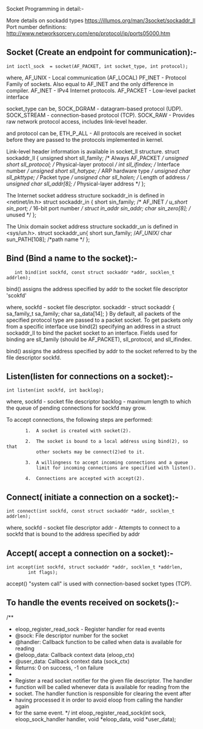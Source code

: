 Socket Programming in detail:-

More details on sockadd types https://illumos.org/man/3socket/sockaddr_ll  
Port number definitions: http://www.networksorcery.com/enp/protocol/ip/ports05000.htm

Socket (Create an endpoint for communication):-
---------------------------------------------
	int ioctl_sock	= socket(AF_PACKET, int socket_type, int protocol);
where, 
	AF_UNIX - Local communication (AF_LOCAL)
	PF_INET - Protocol Family of sockets. Also equal to AF_INET and the only
			difference in compiler.
	AF_INET   -  IPv4 Internet protocols.
	AF_PACKET -  Low-level packet interface

socket_type can be,
	SOCK_DGRAM - datagram-based protocol (UDP).
	SOCK_STREAM - connection-based protocol (TCP).
	SOCK_RAW - Provides raw network protocol access, includes link-level
			header.

and protocol can be,
	 ETH_P_ALL - All protocols are received in socket before they are passed
			to the protocols implemented in kernel.

Link-level header information is available in socket_ll structure.
           struct sockaddr_ll {
               unsigned short sll_family;   /* Always AF_PACKET */
               unsigned short sll_protocol; /* Physical-layer protocol */
               int            sll_ifindex;  /* Interface number */
               unsigned short sll_hatype;   /* ARP hardware type */
               unsigned char  sll_pkttype;  /* Packet type */
               unsigned char  sll_halen;    /* Length of address */
               unsigned char  sll_addr[8];  /* Physical-layer address */
           };

The Internet socket address structure sockaddr_in is defined in <netinet/in.h>
        struct sockaddr_in {
                        short                     sin_family;                   /* AF_INET */
                        u_short                 sin_port;                       /* 16-bit port number */
                        struct in_addr       sin_addr;
                        char                       sin_zero[8];                  /* unused */
           };

The Unix domain socket address structure sockaddr_un is defined in <sys/un.h>.
          struct sockaddr_un{
                        short                    sun_family;                /*AF_UNIX*/
                        char                     sun_PATH[108];        /*path name */
           };

 
Bind (Bind a name to the socket):-
--------------------------------
       int bind(int sockfd, const struct sockaddr *addr, socklen_t addrlen);

bind() assigns the address specified by addr to the socket file descriptor
 'scokfd'

where,
	sockfd - socket file descriptor.
	sockaddr - struct sockaddr {
   	               sa_family_t sa_family;
        	       char        sa_data[14];
	           } 
       By default, all packets of the specified protocol type are passed to
       a packet socket.  To get packets only from a specific interface use
       bind(2) specifying an address in a struct sockaddr_ll to bind the
       packet socket to an interface.  Fields used for binding are
       sll_family (should be AF_PACKET), sll_protocol, and sll_ifindex.


bind() assigns the address specified by addr to the socket referred to by the
file descriptor sockfd.

Listen(listen for connections on a socket):-
-----------------------------------------

	int listen(int sockfd, int backlog);
where,
	sockfd - socket file descriptor
	backlog - maximum length to which the queue of pending connections for
			sockfd may grow.

To accept connections, the following steps are performed:

           1.  A socket is created with socket(2).

           2.  The socket is bound to a local address using bind(2), so that
               other sockets may be connect(2)ed to it.

           3.  A willingness to accept incoming connections and a queue
               limit for incoming connections are specified with listen().

           4.  Connections are accepted with accept(2).



Connect( initiate a connection on a socket):-
-------------------------------------------

	int connect(int sockfd, const struct sockaddr *addr, socklen_t addrlen);
where,
	sockfd - socket file descriptor
	addr - Attempts to connect to a sockfd that is bound to the address
		specified by addr


Accept( accept a connection on a socket):-
----------------------------------------

	int accept(int sockfd, struct sockaddr *addr, socklen_t *addrlen,
			int flags);

accept() "system call" is used with connection-based socket types (TCP).


To handle the events received on sockets():-
-----------------------------------------
/**
 * eloop_register_read_sock - Register handler for read events
 * @sock: File descriptor number for the socket
 * @handler: Callback function to be called when data is available for reading
 * @eloop_data: Callback context data (eloop_ctx)
 * @user_data: Callback context data (sock_ctx)
 * Returns: 0 on success, -1 on failure
 *
 * Register a read socket notifier for the given file descriptor. The handler
 * function will be called whenever data is available for reading from the
 * socket. The handler function is responsible for clearing the event after
 * having processed it in order to avoid eloop from calling the handler again
 * for the same event.
 */
int eloop_register_read_sock(int sock, eloop_sock_handler handler,
			     void *eloop_data, void *user_data);
